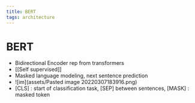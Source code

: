 ```yaml
---
title: BERT
tags: architecture
---
```


# BERT
- Bidirectional Encoder rep from transformers
- [[Self supervised]]
- Masked language modeling, next sentence prediction
- ![im](assets/Pasted image 20220307183916.png)
- [CLS] : start of classification task, [SEP] between sentences, [MASK] : masked token
















